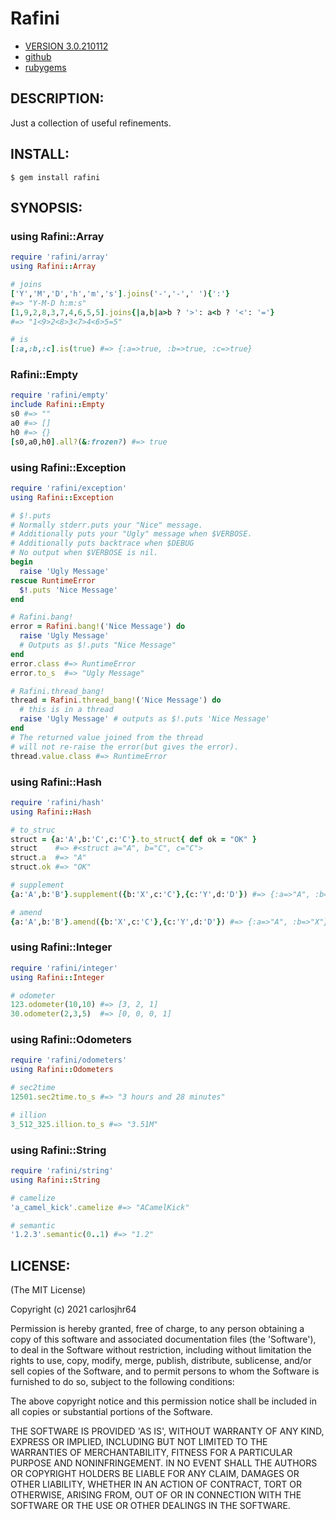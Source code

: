 # Rafini

* [VERSION 3.0.210112](https://github.com/carlosjhr64/rafini/releases)
* [github](https://github.com/carlosjhr64/rafini)
* [rubygems](https://rubygems.org/gems/rafini)

## DESCRIPTION:

Just a collection of useful refinements.

## INSTALL:

```shell
$ gem install rafini
```

## SYNOPSIS:

### using Rafini::Array

```ruby
require 'rafini/array'
using Rafini::Array

# joins
['Y','M','D','h','m','s'].joins('-','-',' '){':'}
#=> "Y-M-D h:m:s"
[1,9,2,8,3,7,4,6,5,5].joins{|a,b|a>b ? '>': a<b ? '<': '='}
#=> "1<9>2<8>3<7>4<6>5=5"

# is
[:a,:b,:c].is(true) #=> {:a=>true, :b=>true, :c=>true}
```
### Rafini::Empty

```ruby
require 'rafini/empty'
include Rafini::Empty
s0 #=> ""
a0 #=> []
h0 #=> {}
[s0,a0,h0].all?(&:frozen?) #=> true
```

### using Rafini::Exception

```ruby
require 'rafini/exception'
using Rafini::Exception

# $!.puts
# Normally stderr.puts your "Nice" message.
# Additionally puts your "Ugly" message when $VERBOSE.
# Additionally puts backtrace when $DEBUG
# No output when $VERBOSE is nil.
begin
  raise 'Ugly Message'
rescue RuntimeError
  $!.puts 'Nice Message'
end

# Rafini.bang!
error = Rafini.bang!('Nice Message') do
  raise 'Ugly Message'
  # Outputs as $!.puts "Nice Message"
end
error.class #=> RuntimeError
error.to_s  #=> "Ugly Message"

# Rafini.thread_bang!
thread = Rafini.thread_bang!('Nice Message') do
  # this is in a thread
  raise 'Ugly Message' # outputs as $!.puts 'Nice Message'
end
# The returned value joined from the thread
# will not re-raise the error(but gives the error).
thread.value.class #=> RuntimeError
```

### using Rafini::Hash

```ruby
require 'rafini/hash'
using Rafini::Hash

# to_struc
struct = {a:'A',b:'C',c:'C'}.to_struct{ def ok = "OK" }
struct    #=> #<struct a="A", b="C", c="C">
struct.a  #=> "A"
struct.ok #=> "OK"

# supplement
{a:'A',b:'B'}.supplement({b:'X',c:'C'},{c:'Y',d:'D'}) #=> {:a=>"A", :b=>"B", :c=>"C", :d=>"D"}

# amend
{a:'A',b:'B'}.amend({b:'X',c:'C'},{c:'Y',d:'D'}) #=> {:a=>"A", :b=>"X"}
```

### using Rafini::Integer

```ruby
require 'rafini/integer'
using Rafini::Integer

# odometer
123.odometer(10,10) #=> [3, 2, 1]
30.odometer(2,3,5)  #=> [0, 0, 0, 1]
```

### using Rafini::Odometers

```ruby
require 'rafini/odometers'
using Rafini::Odometers

# sec2time
12501.sec2time.to_s #=> "3 hours and 28 minutes"

# illion
3_512_325.illion.to_s #=> "3.51M"
```

### using Rafini::String

```ruby
require 'rafini/string'
using Rafini::String

# camelize
'a_camel_kick'.camelize #=> "ACamelKick"

# semantic
'1.2.3'.semantic(0..1) #=> "1.2"
```

## LICENSE:

(The MIT License)

Copyright (c) 2021 carlosjhr64

Permission is hereby granted, free of charge, to any person obtaining
a copy of this software and associated documentation files (the
'Software'), to deal in the Software without restriction, including
without limitation the rights to use, copy, modify, merge, publish,
distribute, sublicense, and/or sell copies of the Software, and to
permit persons to whom the Software is furnished to do so, subject to
the following conditions:

The above copyright notice and this permission notice shall be
included in all copies or substantial portions of the Software.

THE SOFTWARE IS PROVIDED 'AS IS', WITHOUT WARRANTY OF ANY KIND,
EXPRESS OR IMPLIED, INCLUDING BUT NOT LIMITED TO THE WARRANTIES OF
MERCHANTABILITY, FITNESS FOR A PARTICULAR PURPOSE AND NONINFRINGEMENT.
IN NO EVENT SHALL THE AUTHORS OR COPYRIGHT HOLDERS BE LIABLE FOR ANY
CLAIM, DAMAGES OR OTHER LIABILITY, WHETHER IN AN ACTION OF CONTRACT,
TORT OR OTHERWISE, ARISING FROM, OUT OF OR IN CONNECTION WITH THE
SOFTWARE OR THE USE OR OTHER DEALINGS IN THE SOFTWARE.
